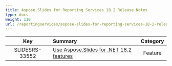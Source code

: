 ```yaml
---
title: Aspose.Slides for Reporting Services 18.2 Release Notes
type: docs
weight: 110
url: /reportingservices/aspose-slides-for-reporting-services-18-2-release-notes/
---
```


|**Key** |**Summary** |**Category** |
| :-: | :- | :-: |
|SLIDESRS-33552|[Use Aspose.Slides for .NET 18.2 features](/slides/net/aspose-slides-for-net-18-2-release-notes/)|Feature|

